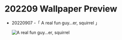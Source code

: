# 202209 Wallpaper Preview 
- 20220907 -「 A real fun guy…er, squirrel 」
  ![A real fun guy…er, squirrel](https://bing.com/th?id=OHR.SquirrelMushroom_EN-US8955570535_UHD.jpg&rf=LaDigue_UHD.jpg&pid=hp&w=3840&h=2160&rs=1&c=4) 
